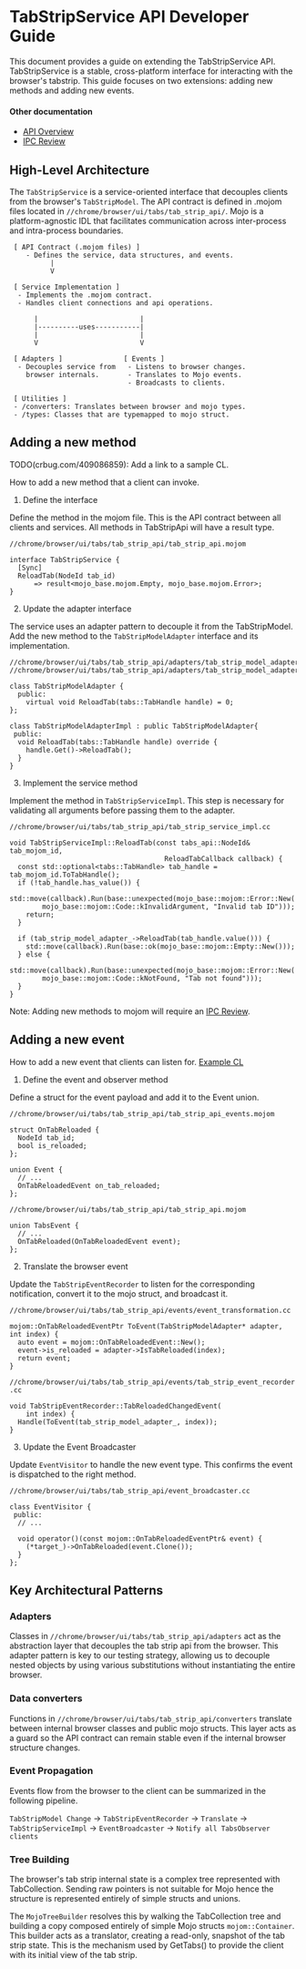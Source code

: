 # TabStripService API Developer Guide
This document provides a guide on extending the TabStripService API.
TabStripService is a stable, cross-platform interface for interacting with the
browser's tabstrip. This guide focuses on two extensions: adding new methods and
adding new events.

#### Other documentation
- [API Overview](tab_strip_api.md)
- [IPC Review](/docs/security/ipc-reviews.md)

## High-Level Architecture
The `TabStripService` is a service-oriented interface that decouples clients
from the browser's `TabStripModel`. The API contract is defined in .mojom files
located in `//chrome/browser/ui/tabs/tab_strip_api/`. Mojo is a
platform-agnostic IDL that facilitates communication across inter-process and
intra-process boundaries.

```
 [ API Contract (.mojom files) ]
    - Defines the service, data structures, and events.
          |
          V

 [ Service Implementation ]
  - Implements the .mojom contract.
  - Handles client connections and api operations.

      |                         |
      |----------uses-----------|
      |                         |
      V                         V

 [ Adapters ]               [ Events ]
  - Decouples service from   - Listens to browser changes.
    browser internals.       - Translates to Mojo events.
                             - Broadcasts to clients.

 [ Utilities ]
 - /converters: Translates between browser and mojo types.
 - /types: Classes that are typemapped to mojo struct.
```

## Adding a new method
TODO(crbug.com/409086859): Add a link to a sample CL.

How to add a new method that a client can invoke.

1. Define the interface

Define the method in the mojom file. This is the API contract between all
clients and services. All methods in TabStripApi will have a result type.

`//chrome/browser/ui/tabs/tab_strip_api/tab_strip_api.mojom`

```
interface TabStripService {
  [Sync]
  ReloadTab(NodeId tab_id)
      => result<mojo_base.mojom.Empty, mojo_base.mojom.Error>;
}
```
2. Update the adapter interface

The service uses an adapter pattern to decouple it from the TabStripModel. Add
the new method to the `TabStripModelAdapter` interface and its implementation.

```
//chrome/browser/ui/tabs/tab_strip_api/adapters/tab_strip_model_adapter.h
//chrome/browser/ui/tabs/tab_strip_api/adapters/tab_strip_model_adapter.cc
```

```
class TabStripModelAdapter {
  public:
    virtual void ReloadTab(tabs::TabHandle handle) = 0;
};

class TabStripModelAdapterImpl : public TabStripModelAdapter{
 public:
  void ReloadTab(tabs::TabHandle handle) override {
    handle.Get()->ReloadTab();
  }
}
```

3. Implement the service method

Implement the method in `TabStripServiceImpl`. This step is necessary for
validating all arguments before passing them to the adapter.

`//chrome/browser/ui/tabs/tab_strip_api/tab_strip_service_impl.cc`

```
void TabStripServiceImpl::ReloadTab(const tabs_api::NodeId& tab_mojom_id,
                                      ReloadTabCallback callback) {
  const std::optional<tabs::TabHandle> tab_handle = tab_mojom_id.ToTabHandle();
  if (!tab_handle.has_value()) {
    std::move(callback).Run(base::unexpected(mojo_base::mojom::Error::New(
        mojo_base::mojom::Code::kInvalidArgument, "Invalid tab ID")));
    return;
  }

  if (tab_strip_model_adapter_->ReloadTab(tab_handle.value())) {
    std::move(callback).Run(base::ok(mojo_base::mojom::Empty::New()));
  } else {
    std::move(callback).Run(base::unexpected(mojo_base::mojom::Error::New(
        mojo_base::mojom::Code::kNotFound, "Tab not found")));
  }
}
```

Note: Adding new methods to mojom will require an
[IPC Review](/docs/security/ipc-reviews.md).

## Adding a new event
How to add a new event that clients can listen for.
[Example CL](https://chromium-review.googlesource.com/c/chromium/src/+/6832181)

1. Define the event and observer method

Define a struct for the event payload and add it to the Event union.

`//chrome/browser/ui/tabs/tab_strip_api/tab_strip_api_events.mojom`

```
struct OnTabReloaded {
  NodeId tab_id;
  bool is_reloaded;
};

union Event {
  // ...
  OnTabReloadedEvent on_tab_reloaded;
};
```

`//chrome/browser/ui/tabs/tab_strip_api/tab_strip_api.mojom`

```
union TabsEvent {
  // ...
  OnTabReloaded(OnTabReloadedEvent event);
};
```

2. Translate the browser event

Update the `TabStripEventRecorder` to listen for the corresponding notification,
convert it to the mojo struct, and broadcast it.

`//chrome/browser/ui/tabs/tab_strip_api/events/event_transformation.cc`

```
mojom::OnTabReloadedEventPtr ToEvent(TabStripModelAdapter* adapter, int index) {
  auto event = mojom::OnTabReloadedEvent::New();
  event->is_reloaded = adapter->IsTabReloaded(index);
  return event;
}
```

`//chrome/browser/ui/tabs/tab_strip_api/events/tab_strip_event_recorder.cc`

```
void TabStripEventRecorder::TabReloadedChangedEvent(
    int index) {
  Handle(ToEvent(tab_strip_model_adapter_, index));
}
```

3. Update the Event Broadcaster

Update `EventVisitor` to handle the new event type. This confirms the event is
dispatched to the right method.

`//chrome/browser/ui/tabs/tab_strip_api/event_broadcaster.cc`

```
class EventVisitor {
 public:
  // ...

  void operator()(const mojom::OnTabReloadedEventPtr& event) {
    (*target_)->OnTabReloaded(event.Clone());
  }
};
```

## Key Architectural Patterns

### Adapters
Classes in `//chrome/browser/ui/tabs/tab_strip_api/adapters` act as the
abstraction layer that decouples the tab strip api from the browser. This
adapter pattern is key to our testing strategy, allowing us to decouple nested
objects by using various substitutions without instantiating the entire browser.

### Data converters
Functions in `//chrome/browser/ui/tabs/tab_strip_api/converters` translate
between internal browser classes and public mojo structs. This layer acts as a
guard so the API contract can remain stable even if the internal browser
structure changes.

### Event Propagation
Events flow from the browser to the client can be summarized in the following
pipeline.

`TabStripModel Change` -> `TabStripEventRecorder` -> `Translate`
-> `TabStripServiceImpl` -> `EventBroadcaster` ->
`Notify all TabsObserver clients`

### Tree Building
The browser's tab strip internal state is a complex tree represented with
TabCollection. Sending raw pointers is not suitable for Mojo hence the structure
is represented entirely of simple structs and unions.

The `MojoTreeBuilder` resolves this by walking the TabCollection tree and
building a copy composed entirely of simple Mojo structs `mojom::Container`.
This builder acts as a translator, creating a read-only, snapshot of the tab
strip state. This is the mechanism used by GetTabs() to provide the client with
its initial view of the tab strip.
